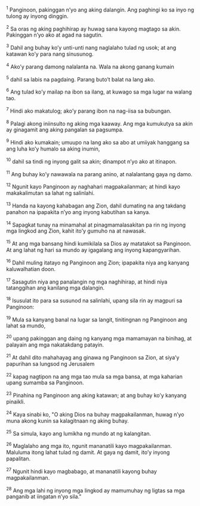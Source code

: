 <sup>1</sup>
Panginoon, pakinggan nʼyo ang aking dalangin. Ang paghingi ko sa inyo ng tulong ay inyong dinggin. 

<sup>2</sup>
Sa oras ng aking paghihirap ay huwag sana kayong magtago sa akin. Pakinggan nʼyo ako at agad na sagutin. 

<sup>3</sup>
Dahil ang buhay koʼy unti-unti nang naglalaho tulad ng usok; at ang katawan koʼy para nang sinusunog. 

<sup>4</sup>
Akoʼy parang damong nalalanta na. Wala na akong ganang kumain 

<sup>5</sup>
dahil sa labis na pagdaing. Parang butoʼt balat na lang ako. 

<sup>6</sup>
Ang tulad koʼy mailap na ibon sa ilang, at kuwago sa mga lugar na walang tao. 

<sup>7</sup>
Hindi ako makatulog; akoʼy parang ibon na nag-iisa sa bubungan. 

<sup>8</sup>
Palagi akong iniinsulto ng aking mga kaaway. Ang mga kumukutya sa akin ay ginagamit ang aking pangalan sa pagsumpa. 

<sup>9</sup>
Hindi ako kumakain; umuupo na lang ako sa abo at umiiyak hanggang sa ang luha koʼy humalo sa aking inumin, 

<sup>10</sup>
dahil sa tindi ng inyong galit sa akin; dinampot nʼyo ako at itinapon. 

<sup>11</sup>
Ang buhay koʼy nawawala na parang anino, at nalalantang gaya ng damo. 

<sup>12</sup>
Ngunit kayo Panginoon ay naghahari magpakailanman; at hindi kayo makakalimutan sa lahat ng salinlahi. 

<sup>13</sup>
Handa na kayong kahabagan ang Zion, dahil dumating na ang takdang panahon na ipapakita nʼyo ang inyong kabutihan sa kanya. 

<sup>14</sup>
Sapagkat tunay na minamahal at pinagmamalasakitan pa rin ng inyong mga lingkod ang Zion, kahit itoʼy gumuho na at nawasak. 

<sup>15</sup>
At ang mga bansang hindi kumikilala sa Dios ay matatakot sa Panginoon. At ang lahat ng hari sa mundo ay igagalang ang inyong kapangyarihan. 

<sup>16</sup>
Dahil muling itatayo ng Panginoon ang Zion; ipapakita niya ang kanyang kaluwalhatian doon. 

<sup>17</sup>
Sasagutin niya ang panalangin ng mga naghihirap, at hindi niya tatanggihan ang kanilang mga dalangin. 

<sup>18</sup>
Isusulat ito para sa susunod na salinlahi, upang sila rin ay magpuri sa Panginoon: 

<sup>19</sup>
Mula sa kanyang banal na lugar sa langit, tinitingnan ng Panginoon ang lahat sa mundo, 

<sup>20</sup>
upang pakinggan ang daing ng kanyang mga mamamayan na binihag, at palayain ang mga nakatakdang patayin. 

<sup>21</sup>
At dahil dito mahahayag ang ginawa ng Panginoon sa Zion, at siyaʼy papurihan sa lungsod ng Jerusalem 

<sup>22</sup>
kapag nagtipon na ang mga tao mula sa mga bansa, at mga kaharian upang sumamba sa Panginoon. 

<sup>23</sup>
Pinahina ng Panginoon ang aking katawan; at ang buhay koʼy kanyang pinaikli. 

<sup>24</sup>
Kaya sinabi ko, "O aking Dios na buhay magpakailanman, huwag nʼyo muna akong kunin sa kalagitnaan ng aking buhay. 

<sup>25</sup>
Sa simula, kayo ang lumikha ng mundo at ng kalangitan. 

<sup>26</sup>
Maglalaho ang mga ito, ngunit mananatili kayo magpakailanman. Maluluma itong lahat tulad ng damit. At gaya ng damit, itoʼy inyong papalitan. 

<sup>27</sup>
Ngunit hindi kayo magbabago, at mananatili kayong buhay magpakailanman. 

<sup>28</sup>
Ang mga lahi ng inyong mga lingkod ay mamumuhay ng ligtas sa mga panganib at iingatan nʼyo sila."